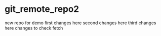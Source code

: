 # git_remote_repo2
new repo for demo
first changes here
second changes here
third changes here
changes to check fetch
